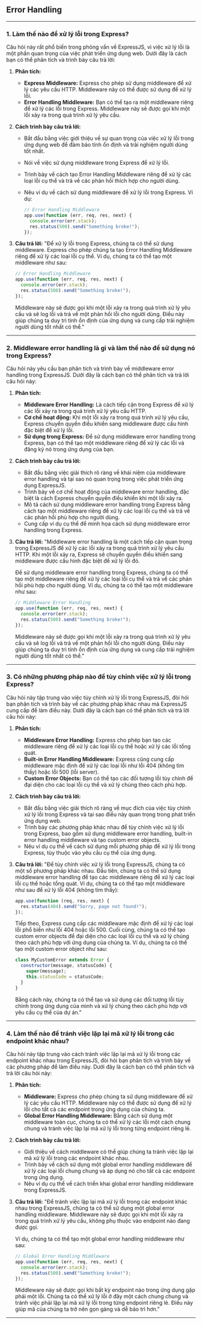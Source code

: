 ## Error Handling

---

### 1. Làm thế nào để xử lý lỗi trong Express?

Câu hỏi này rất phổ biến trong phỏng vấn về ExpressJS, vì việc xử lý lỗi là một phần quan trọng của việc phát triển ứng dụng web. Dưới đây là cách bạn có thể phân tích và trình bày câu trả lời:

1. **Phân tích:**

   - **Express Middleware:** Express cho phép sử dụng middleware để xử lý các yêu cầu HTTP. Middleware này có thể được sử dụng để xử lý lỗi.
   - **Error Handling Middleware:** Bạn có thể tạo ra một middleware riêng để xử lý các lỗi trong Express. Middleware này sẽ được gọi khi một lỗi xảy ra trong quá trình xử lý yêu cầu.

2. **Cách trình bày câu trả lời:**

   - Bắt đầu bằng việc giới thiệu về sự quan trọng của việc xử lý lỗi trong ứng dụng web để đảm bảo tính ổn định và trải nghiệm người dùng tốt nhất.
   - Nói về việc sử dụng middleware trong Express để xử lý lỗi.
   - Trình bày về cách tạo Error Handling Middleware riêng để xử lý các loại lỗi cụ thể và trả về các phản hồi thích hợp cho người dùng.
   - Nêu ví dụ về cách sử dụng middleware để xử lý lỗi trong Express. Ví dụ:

     ```javascript
     // Error Handling Middleware
     app.use(function (err, req, res, next) {
       console.error(err.stack);
       res.status(500).send("Something broke!");
     });
     ```

3. **Câu trả lời:**
   "Để xử lý lỗi trong Express, chúng ta có thể sử dụng middleware. Express cho phép chúng ta tạo Error Handling Middleware riêng để xử lý các loại lỗi cụ thể. Ví dụ, chúng ta có thể tạo một middleware như sau:

   ```javascript
   // Error Handling Middleware
   app.use(function (err, req, res, next) {
     console.error(err.stack);
     res.status(500).send("Something broke!");
   });
   ```

   Middleware này sẽ được gọi khi một lỗi xảy ra trong quá trình xử lý yêu cầu và sẽ log lỗi và trả về một phản hồi lỗi cho người dùng. Điều này giúp chúng ta duy trì tính ổn định của ứng dụng và cung cấp trải nghiệm người dùng tốt nhất có thể."

---

### 2. Middleware error handling là gì và làm thế nào để sử dụng nó trong Express?

Câu hỏi này yêu cầu bạn phân tích và trình bày về middleware error handling trong ExpressJS. Dưới đây là cách bạn có thể phân tích và trả lời câu hỏi này:

1. **Phân tích:**

   - **Middleware Error Handling:** Là cách tiếp cận trong Express để xử lý các lỗi xảy ra trong quá trình xử lý yêu cầu HTTP.
   - **Cơ chế hoạt động:** Khi một lỗi xảy ra trong quá trình xử lý yêu cầu, Express chuyển quyền điều khiển sang middleware được cấu hình đặc biệt để xử lý lỗi.
   - **Sử dụng trong Express:** Để sử dụng middleware error handling trong Express, bạn có thể tạo một middleware riêng để xử lý các lỗi và đăng ký nó trong ứng dụng của bạn.

2. **Cách trình bày câu trả lời:**

   - Bắt đầu bằng việc giải thích rõ ràng về khái niệm của middleware error handling và tại sao nó quan trọng trong việc phát triển ứng dụng ExpressJS.
   - Trình bày về cơ chế hoạt động của middleware error handling, đặc biệt là cách Express chuyển quyền điều khiển khi một lỗi xảy ra.
   - Mô tả cách sử dụng middleware error handling trong Express bằng cách tạo một middleware riêng để xử lý các loại lỗi cụ thể và trả về các phản hồi phù hợp cho người dùng.
   - Cung cấp ví dụ cụ thể để minh họa cách sử dụng middleware error handling trong Express.

3. **Câu trả lời:**
   "Middleware error handling là một cách tiếp cận quan trọng trong ExpressJS để xử lý các lỗi xảy ra trong quá trình xử lý yêu cầu HTTP. Khi một lỗi xảy ra, Express sẽ chuyển quyền điều khiển sang middleware được cấu hình đặc biệt để xử lý lỗi đó.

   Để sử dụng middleware error handling trong Express, chúng ta có thể tạo một middleware riêng để xử lý các loại lỗi cụ thể và trả về các phản hồi phù hợp cho người dùng. Ví dụ, chúng ta có thể tạo một middleware như sau:

   ```javascript
   // Middleware Error Handling
   app.use(function (err, req, res, next) {
     console.error(err.stack);
     res.status(500).send("Something broke!");
   });
   ```

   Middleware này sẽ được gọi khi một lỗi xảy ra trong quá trình xử lý yêu cầu và sẽ log lỗi và trả về một phản hồi lỗi cho người dùng. Điều này giúp chúng ta duy trì tính ổn định của ứng dụng và cung cấp trải nghiệm người dùng tốt nhất có thể."

---

### 3. Có những phương pháp nào để tùy chỉnh việc xử lý lỗi trong Express?

Câu hỏi này tập trung vào việc tùy chỉnh xử lý lỗi trong ExpressJS, đòi hỏi bạn phân tích và trình bày về các phương pháp khác nhau mà ExpressJS cung cấp để làm điều này. Dưới đây là cách bạn có thể phân tích và trả lời câu hỏi này:

1. **Phân tích:**

   - **Middleware Error Handling:** Express cho phép bạn tạo các middleware riêng để xử lý các loại lỗi cụ thể hoặc xử lý các lỗi tổng quát.
   - **Built-in Error Handling Middleware:** Express cũng cung cấp middleware mặc định để xử lý các loại lỗi như lỗi 404 (không tìm thấy) hoặc lỗi 500 (lỗi server).
   - **Custom Error Objects:** Bạn có thể tạo các đối tượng lỗi tùy chỉnh để đại diện cho các loại lỗi cụ thể và xử lý chúng theo cách phù hợp.

2. **Cách trình bày câu trả lời:**

   - Bắt đầu bằng việc giải thích rõ ràng về mục đích của việc tùy chỉnh xử lý lỗi trong Express và tại sao điều này quan trọng trong phát triển ứng dụng web.
   - Trình bày các phương pháp khác nhau để tùy chỉnh việc xử lý lỗi trong Express, bao gồm sử dụng middleware error handling, built-in error handling middleware và tạo custom error objects.
   - Nêu ví dụ cụ thể về cách sử dụng mỗi phương pháp để xử lý lỗi trong Express, tùy thuộc vào yêu cầu cụ thể của ứng dụng.

3. **Câu trả lời:**
   "Để tùy chỉnh việc xử lý lỗi trong ExpressJS, chúng ta có một số phương pháp khác nhau. Đầu tiên, chúng ta có thể sử dụng middleware error handling để tạo các middleware riêng để xử lý các loại lỗi cụ thể hoặc tổng quát. Ví dụ, chúng ta có thể tạo một middleware như sau để xử lý lỗi 404 (không tìm thấy):

   ```javascript
   app.use(function (req, res, next) {
     res.status(404).send("Sorry, page not found!");
   });
   ```

   Tiếp theo, Express cung cấp các middleware mặc định để xử lý các loại lỗi phổ biến như lỗi 404 hoặc lỗi 500. Cuối cùng, chúng ta có thể tạo custom error objects để đại diện cho các loại lỗi cụ thể và xử lý chúng theo cách phù hợp với ứng dụng của chúng ta. Ví dụ, chúng ta có thể tạo một custom error object như sau:

   ```javascript
   class MyCustomError extends Error {
     constructor(message, statusCode) {
       super(message);
       this.statusCode = statusCode;
     }
   }
   ```

   Bằng cách này, chúng ta có thể tạo và sử dụng các đối tượng lỗi tùy chỉnh trong ứng dụng của mình và xử lý chúng theo cách phù hợp với yêu cầu cụ thể của dự án."

---

### 4. Làm thế nào để tránh việc lặp lại mã xử lý lỗi trong các endpoint khác nhau?

Câu hỏi này tập trung vào cách tránh việc lặp lại mã xử lý lỗi trong các endpoint khác nhau trong ExpressJS, đòi hỏi bạn phân tích và trình bày về các phương pháp để làm điều này. Dưới đây là cách bạn có thể phân tích và trả lời câu hỏi này:

1. **Phân tích:**

   - **Middleware:** Express cho phép chúng ta sử dụng middleware để xử lý các yêu cầu HTTP. Middleware này có thể được sử dụng để xử lý lỗi cho tất cả các endpoint trong ứng dụng của chúng ta.
   - **Global Error Handling Middleware:** Bằng cách sử dụng một middleware toàn cục, chúng ta có thể xử lý các lỗi một cách chung chung và tránh việc lặp lại mã xử lý lỗi trong từng endpoint riêng lẻ.

2. **Cách trình bày câu trả lời:**

   - Giới thiệu về cách middleware có thể giúp chúng ta tránh việc lặp lại mã xử lý lỗi trong các endpoint khác nhau.
   - Trình bày về cách sử dụng một global error handling middleware để xử lý các loại lỗi chung chung và áp dụng nó cho tất cả các endpoint trong ứng dụng.
   - Nêu ví dụ cụ thể về cách triển khai global error handling middleware trong ExpressJS.

3. **Câu trả lời:**
   "Để tránh việc lặp lại mã xử lý lỗi trong các endpoint khác nhau trong ExpressJS, chúng ta có thể sử dụng một global error handling middleware. Middleware này sẽ được gọi khi một lỗi xảy ra trong quá trình xử lý yêu cầu, không phụ thuộc vào endpoint nào đang được gọi.

   Ví dụ, chúng ta có thể tạo một global error handling middleware như sau:

   ```javascript
   // Global Error Handling Middleware
   app.use(function (err, req, res, next) {
     console.error(err.stack);
     res.status(500).send("Something broke!");
   });
   ```

   Middleware này sẽ được gọi khi bất kỳ endpoint nào trong ứng dụng gặp phải một lỗi. Chúng ta có thể xử lý lỗi ở đây một cách chung chung và tránh việc phải lặp lại mã xử lý lỗi trong từng endpoint riêng lẻ. Điều này giúp mã của chúng ta trở nên gọn gàng và dễ bảo trì hơn."

---
